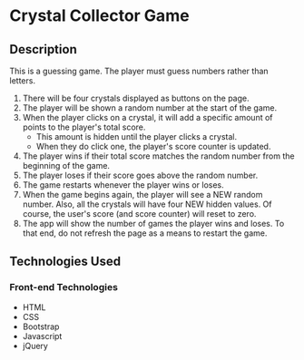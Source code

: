 # Crystal Collector Game

## Description
This is a guessing game. The player must guess numbers rather than letters.
1. There will be four crystals displayed as buttons on the page.
2. The player will be shown a random number at the start of the game.
3. When the player clicks on a crystal, it will add a specific amount of points to the player's total score.
    * This amount is hidden until the player clicks a crystal.
    * When they do click one, the player's score counter is updated.
4. The player wins if their total score matches the random number from the beginning of the game.
5. The player loses if their score goes above the random number.
6. The game restarts whenever the player wins or loses.
7. When the game begins again, the player will see a NEW random number. Also, all the crystals will have four NEW hidden values. Of course, the user's score (and score counter) will reset to zero.
8. The app will show the number of games the player wins and loses. To that end, do not refresh the page as a means to restart the game.

## Technologies Used
### Front-end Technologies 
* HTML
* CSS
* Bootstrap
* Javascript
* jQuery
